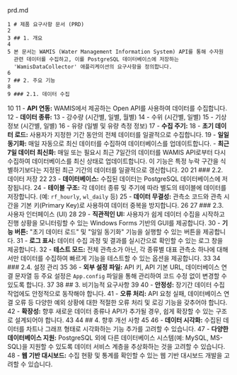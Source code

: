  prd.md


    1 # 제품 요구사항 문서 (PRD)
    2
    3 ## 1. 개요
    4
    5 본 문서는 WAMIS (Water Management Information System) API를 통해 수자원
      관련 데이터를 수집하고, 이를 PostgreSQL 데이터베이스에 저장하는
      'WamisDataCollector' 애플리케이션의 요구사항을 정의합니다.
    6
    7 ## 2. 주요 기능
    8
    9 ### 2.1. 데이터 수집
   10
   11 - **API 연동:** WAMIS에서 제공하는 Open API를 사용하여 데이터를 수집합니다.
   12 - **데이터 종류:**
   13     - 강수량 (시간별, 일별, 월별)
   14     - 수위 (시간별, 일별)
   15     - 기상 정보 (시간별, 일별)
   16     - 유량 (일별 및 유량 측정 정보)
   17 - **수집 주기:**
   18     - **초기 데이터 로드:** 사용자가 지정한 기간 동안의 전체 데이터를
      일괄적으로 수집합니다.
   19     - **일일 동기화:** 매일 자동으로 최신 데이터를 수집하여 데이터베이스를
      업데이트합니다.
	      - **최근 7일 데이터 최신화:** 매일 또는 필요시 최근 7일간의 데이터를 WAMIS
     API로부터 다시 수집하여 데이터베이스를 최신 상태로 업데이트합니다. 이
     기능은 특정 누락 구간을 식별하기보다는 지정된 최근 기간의 데이터를
     일괄적으로 갱신합니다.
   20
   21 ### 2.2. 데이터 저장
   22
   23 - **데이터베이스:** 수집된 데이터는 PostgreSQL 데이터베이스에 저장됩니다.
   24 - **테이블 구조:** 각 데이터 종류 및 주기에 따라 별도의 테이블에 데이터를
      저장합니다. (예: `rf_hourly`, `wl_daily` 등)
   25 - **데이터 무결성:** 관측소 코드와 관측 시간을 기본 키(Primary Key)로
      사용하여 데이터 중복을 방지합니다.
   26
   27 ### 2.3. 사용자 인터페이스 (UI)
   28
   29 - **직관적인 UI:** 사용자가 쉽게 데이터 수집을 시작하고 진행 상황을
      모니터링할 수 있는 Windows Forms 기반의 GUI를 제공합니다.
   30 - **기능 버튼:** "초기 데이터 로드" 및 "일일 동기화" 기능을 실행할 수 있는
      버튼을 제공합니다.
   31 - **로그 표시:** 데이터 수집 과정 및 결과를 실시간으로 확인할 수 있는 로그
      창을 제공합니다.
   32 - **테스트 모드:** 전체 관측소가 아닌, 각 종류별 대표 관측소 하나에
      대해서만 데이터를 수집하여 빠르게 기능을 테스트할 수 있는 옵션을
      제공합니다.
   33
   34 ### 2.4. 설정 관리
   35
   36 - **외부 설정 파일:** API 키, API 기본 URL, 데이터베이스 연결 문자열 등
      주요 설정은 `App.config` 파일을 통해 관리하여 코드 수정 없이 변경할 수
      있도록 합니다.
   37
   38 ## 3. 비기능적 요구사항
   39
   40 - **안정성:** 장기간 데이터 수집 작업에도 안정적으로 동작해야 합니다.
   41 - **오류 처리:** API 요청 실패, 데이터베이스 연결 오류 등 다양한 예외
      상황에 대한 적절한 오류 처리 및 로깅 기능을 갖추어야 합니다.
   42 - **확장성:** 향후 새로운 데이터 종류나 API가 추가될 경우, 쉽게 확장할 수
      있는 구조로 설계되어야 합니다.
   43
   44 ## 4. 향후 개선 사항
   45
   46 - **데이터 시각화:** 수집된 데이터를 차트나 그래프 형태로 시각화하는 기능
      추가를 고려할 수 있습니다.
   47 - **다양한 데이터베이스 지원:** PostgreSQL 외에 다른 데이터베이스
      시스템(예: MySQL, MS-SQL)을 지원할 수 있도록 데이터 서비스 계층을
      추상화하는 것을 고려할 수 있습니다.
   48 - **웹 기반 대시보드:** 수집 현황 및 통계를 확인할 수 있는 웹 기반 대시보드
      개발을 고려할 수 있습니다.